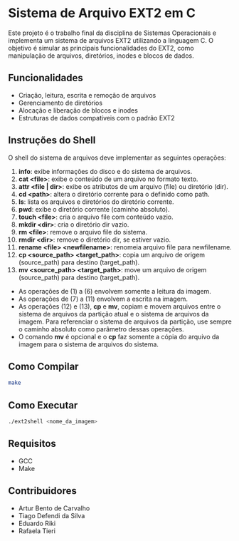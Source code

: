 # Sistema de Arquivo EXT2 em C

Este projeto é o trabalho final da disciplina de Sistemas Operacionais e implementa um sistema de arquivos EXT2 utilizando a linguagem C. O objetivo é simular as principais funcionalidades do EXT2, como manipulação de arquivos, diretórios, inodes e blocos de dados.

## Funcionalidades

- Criação, leitura, escrita e remoção de arquivos
- Gerenciamento de diretórios
- Alocação e liberação de blocos e inodes
- Estruturas de dados compatíveis com o padrão EXT2

## Instruções do Shell

O shell do sistema de arquivos deve implementar as seguintes operações:

1. **info**: exibe informações do disco e do sistema de arquivos.
2. **cat &lt;file&gt;**: exibe o conteúdo de um arquivo no formato texto.
3. **attr &lt;file | dir&gt;**: exibe os atributos de um arquivo (file) ou diretório (dir).
4. **cd &lt;path&gt;**: altera o diretório corrente para o definido como path.
5. **ls**: lista os arquivos e diretórios do diretório corrente.
6. **pwd**: exibe o diretório corrente (caminho absoluto).
7. **touch &lt;file&gt;**: cria o arquivo file com conteúdo vazio.
8. **mkdir &lt;dir&gt;**: cria o diretório dir vazio.
9. **rm &lt;file&gt;**: remove o arquivo file do sistema.
10. **rmdir &lt;dir&gt;**: remove o diretório dir, se estiver vazio.
11. **rename &lt;file&gt; &lt;newfilename&gt;**: renomeia arquivo file para newfilename.
12. **cp &lt;source_path&gt; &lt;target_path&gt;**: copia um arquivo de origem (source_path) para destino (target_path).
13. **mv &lt;source_path&gt; &lt;target_path&gt;**: move um arquivo de origem (source_path) para destino (target_path).

- As operações de (1) a (6) envolvem somente a leitura da imagem.
- As operações de (7) a (11) envolvem a escrita na imagem.
- As operações (12) e (13), **cp** e **mv**, copiam e movem arquivos entre o sistema de arquivos da partição atual e o sistema de arquivos da imagem. Para referenciar o sistema de arquivos da partição, use sempre o caminho absoluto como parâmetro dessas operações.
- O comando **mv** é opcional e o **cp** faz somente a cópia do arquivo da imagem para o sistema de arquivos do sistema.

## Como Compilar

```bash
make
```

## Como Executar

```bash
./ext2shell <nome_da_imagem>
```

## Requisitos

- GCC
- Make

## Contribuidores

- Artur Bento de Carvalho
- Tiago Defendi da Silva
- Eduardo Riki
- Rafaela Tieri
